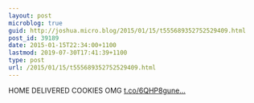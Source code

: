 ```yaml
---
layout: post
microblog: true
guid: http://joshua.micro.blog/2015/01/15/t555689352752529409.html
post_id: 39189
date: 2015-01-15T22:34:00+1100
lastmod: 2019-07-30T17:41:39+1100
type: post
url: /2015/01/15/t555689352752529409.html
---
```

HOME DELIVERED COOKIES OMG [t.co/6QHP8gune...](http://t.co/6QHP8gune8)
